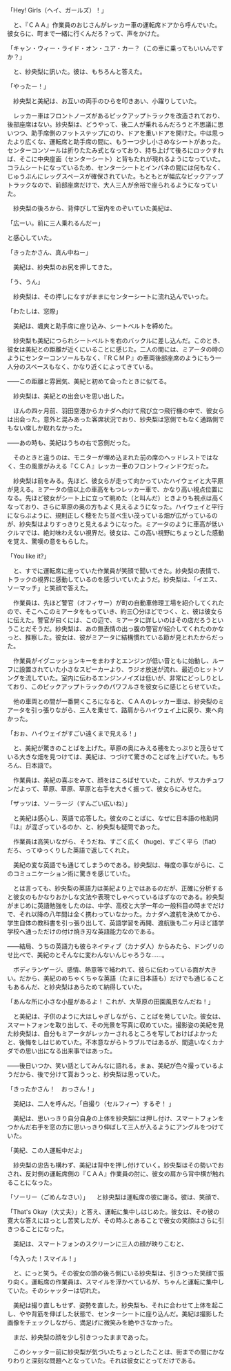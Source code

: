 「Hey! Girls（ヘイ、ガールズ）！」

　と、『ＣＡＡ』作業員のおじさんがレッカー車の運転席ドアから呼んでいた。彼女らに、町まで一緒に行くんだろ？って、声をかけた。

「キャン・ウィー・ライド・オン・ユア・カー？（この車に乗ってもいいんですか？」

　と、紗央梨に訊いた。彼は、もちろんと答えた。

「やったー！」

　紗央梨と美紀は、お互いの両手のひらを叩きあい、小躍りしていた。

　レッカー車はフロントノーズがあるピックアップトラックを改造されており、後部座席はない。紗央梨は、どうやって、後二人が乗れるんだろうと不思議に思いつつ、助手席側のフットステップにのり、ドアを重いドアを開けた。中は思ったより広くな、運転席と助手席の間に、もう一つ少し小さめなシートがあった。センターコンソールは折りたたみ式となっており、持ち上げて後ろにロックすれば、そこに中央座面（センターシート）と背もたれが現れるようになっていた。コラムシートになっているため、センターシートとインパネの間には何もなく、じゅうぶんにレッグスペースが確保されていた。もともとが幅広なピックアップトラックなので、前部座席だけで、大人三人が余裕で座られるようになっていた。

　紗央梨の後ろから、背伸びして室内をのぞいていた美紀は、

「広ーい。前に三人乗れるんだー」

と感心していた。

「きったかさん、真ん中ねー」

　美紀は、紗央梨のお尻を押してきた。

「う、うん」

　紗央梨は、その押しになすがままにセンターシートに流れ込んでいった。

「わたしは、窓際」

　美紀は、颯爽と助手席に座り込み、シートベルトを締めた。

　紗央梨も美紀につられシートベルトを右のバックルに差し込んだ。このとき、彼女は美紀との距離が近くにいることに感じた。二人の間には、ミアータの時のようにセンターコンソールもなく、『ＲＣＭＰ』の車両後部座席のようにもう一人分のスペースもなく、かなり近くによってきている。

――この距離と雰囲気、美紀と初めて会ったときに似てる。

　紗央梨は、美紀との出会いを思い出した。

　ほんの四ヶ月前、羽田空港からカナダへ向けて飛び立つ飛行機の中で、彼女らは出会った。意外と混みあった客席状況でおり、紗央梨は窓側でもなく通路側でもない席しか取れなかった。

――あの時も、美紀はうちの右で窓側だった。

　そのときと違うのは、モニターが埋め込まれた前の席のヘッドレストではなく、生の風景がみえる『ＣＣＡ』レッカー車のフロントウィンドウだった。

　紗央梨は前をみる。先ほど、彼女らが走って向かっていたハイウェイと大平原が見える。ミアータの倍以上の車高をもつレッカー車で、かなり高い視点位置になる。先ほど彼女がシート上に立って眺めた（と叫んだ）ときよりも視点は高くなっており、さらに草原の奥の方もよく見えるようになった。ハイウェイと平行にならぶように、規則正しく穂をたち並べ生い茂っている畑が広がっているのが、紗央梨はよりすっきりと見えるようになった。ミアータのように車高が低いクルマでは、絶対味わえない視界だ。彼女は、この高い視野にちょっとした感動を覚え、驚嘆の意をもらした。

「You like it?」

　と、すでに運転席に座っていた作業員が笑顔で聞いてきた。紗央梨の表情で、トラックの視界に感動しているのを感づいていたようだ。紗央梨は、「イエス、ソーマッチ」と笑顔で答えた。

　作業員は、先ほど警官（オフィサー）が町の自動車修理工場を紹介してくれたので、そこへこのミアータをもっていき、約三〇分ほどでつく、と、彼は彼女らに伝えた。警官が曰くには、この辺で、ミアータに詳しいのはその店だろうということだそうだ。紗央梨は、あの無表情の出っ腹の警官が紹介してくれたのかなっと、推察した。彼女は、彼がミアータに結構慣れている節が見とれたからだった。

　作業員がイグニッションキーをまわすとエンジンが低い音ともに始動し、ルーフに設置されていた小さなスピーカーより、ラジオ放送が流れ、最近のヒットソングを流していた。室内に伝わるエンジンノイズは低いが、非常にどっしりとしており、このピックアップトラックのパワフルさを彼女らに感じとらせていた。

　他の車両との間が一番開くころになると、ＣＡＡのレッカー車は、紗央梨のミアータを引っ張りながら、三人を乗せて、路肩からハイウェイ上に戻り、東へ向かった。

「おぉ、ハイウェイがすごい遠くまで見える！」

　と、美紀が驚きのことばを上げた。草原の奥にみえる穂をたっぷりと茂らせている大きな畑を見つけては、美紀は、つづけて驚きのことばを上げていた。もちろん、日本語で。

　作業員は、美紀の喜ぶをみて、顔をほころばせていた。これが、サスカチュワンだよって、草原、草原、草原と右手を大きく振って、彼女らにみせた。

「ザッツは、ソーラージ（すんごい広いね）」

　と美紀は感心し、英語で応答した。彼女のことばに、なぜに日本語の格助詞『は』が混ざっているのか、と、紗央梨も疑問であった。

　作業員は高笑いながら、そうだね、すごく広く（huge)、すごく平ら（flat）だろ、ってゆっくりした英語で返してくれた。

　美紀の変な英語でも通じてしまうのである。紗央梨は、毎度の事ながらに、このコミュニケーション術に驚きを感じていた。

　とは言っても、紗央梨の英語力は美紀より上ではあるのだが、正確に分析すると彼女のもかなりおかしな文法や表現でしゃべっているはずなのである。紗央梨がまじめに英語勉強をしたのは、中学、高校と大学一年の一般科目の時までだけで、それ以降の八年間は全く携わっていなかった。カナダへ渡航を決めてから、学生自体の教科書を引っ張り出して、英語学習を再開、渡航後も二ヶ月ほど語学学校へ通っただけの付け焼き刃な英語能力なのである。

――結局、うちの英語力も彼らネイティブ（カナダ人）からみたら、ドングリのせ比べで、美紀のとそんなに変わんないんじゃろうな……。

　ボディランゲージ、感情、熱意等で補われて、彼らに伝わっている面が大きい。だから、美紀のめちゃくちゃな英語（たまに日本語も）だけでも通じることもあるんだ、と紗央梨はあらためて納得していた。

「あんな所に小さな小屋があるよ！ これが、大草原の田園風景なんだね！」

　と美紀は、子供のように大はしゃぎしながら、ことばを発していた。彼女は、スマートフォンを取り出して、その光景を写真に収めていた。撮影姿の美紀を見た紗央梨は、自分もミアータがレッカーされるところを写しておけばよかったと、後悔をしはじめていた。不本意ながらトラブルではあるが、間違いなくカナダでの思い出になる出来事ではあった。

――後日いつか、笑い話としてみんなに語れる。まぁ、美紀が色々撮っているようだから、後で分けて貰おうっと、紗央梨は思っていた。

「きったかさん！　おっさん！」

　美紀は、二人を呼んだ。「自撮り（セルフィー）するぞ！ 」

　美紀は、思いっきり自分自身の上体を紗央梨には押し付け、スマートフォンをつかんだ右手を窓の方に思いっきり伸ばして三人が入るようにアングルをつけていた。

「美紀、この人運転中だよ」

　紗央梨の忠告も構わず、美紀は背中を押し付けていく。紗央梨はその勢いでおされ、反対側の運転席側の『ＣＡＡ』作業員の肘に、彼女の肩から背中横が触れることになった。

「ソーリー（ごめんなさい）」
　と紗央梨は運転席の彼に謝る。彼は、笑顔で、

「That's Okay（大丈夫）」と答え、運転に集中しはじめた。彼女は、その彼の寛大な答えにほっとし苦笑したが、その時ふとあることで彼女の笑顔はさらに引きつることになった。

　美紀は、スマートフォンのスクリーンに三人の顔が映りこむと、

「今入った！スマイル！」

　と、にっと笑う。その彼女の頭の後ろ側にいる紗央梨は、引きつった笑顔で振り向く。運転席の作業員は、スマイルを浮かべているが、ちゃんと運転に集中していた。そのシャッターは切れた。

 　美紀は撮り直しもせず、姿勢を直した。紗央梨も、それに合わせて上体を起こし、やや背筋を伸ばした状態で、センターシートに座り込んだ。美紀は撮影した画像をチェックしながら、満足げに微笑みを絶やさなかった。
 
 　まだ、紗央梨の顔を少し引きつったままであった。

　このシャッター前に紗央梨が気づいたちょっとしたことは、街までの間にかなりわりと深刻な問題へとなっていた。それは彼女にとってだけである。